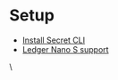 # Setup

* [Install Secret CLI](https://docs.scrt.network/cli/install-cli.html)
* [Ledger Nano S support](https://docs.scrt.network/guides/ledger-nano.html)

\

